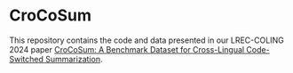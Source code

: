 # CroCoSum

This repository contains the code and data presented in our LREC-COLING 2024 paper [CroCoSum: A Benchmark Dataset for Cross-Lingual Code-Switched Summarization](https://arxiv.org/abs/2303.04092). 
